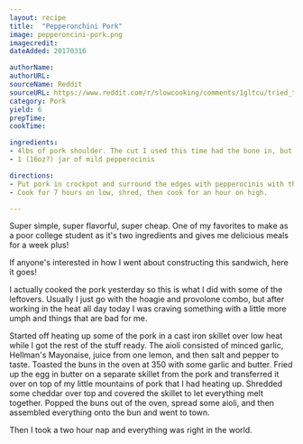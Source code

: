 ```yaml
---
layout: recipe
title:  "Pepperonchini Pork"
image: pepperoncini-pork.png
imagecredit: 
dateAdded: 20170316

authorName: 
authorURL: 
sourceName: Reddit
sourceURL: https://www.reddit.com/r/slowcooking/comments/1gltcu/tried_that_pepperoncini_beef_recipe_last_week/
category: Pork
yield: 6
prepTime: 
cookTime: 

ingredients:
- 4lbs of pork shoulder. The cut I used this time had the bone in, but that's not a necessity.
- 1 (16oz?) jar of mild pepperocinis

directions:
- Put pork in crockpot and surround the edges with pepperocinis with the stems removed.
- Cook for 7 hours on low, shred, then cook for an hour on high.

---
```


Super simple, super flavorful, super cheap. One of my favorites to make as a poor college student as it's two ingredients and gives me delicious meals for a week plus!

If anyone's interested in how I went about constructing this sandwich, here it goes!

I actually cooked the pork yesterday so this is what I did with some of the leftovers. Usually I just go with the hoagie and provolone combo, but after working in the heat all day today I was craving something with a little more umph and things that are bad for me.

Started off heating up some of the pork in a cast iron skillet over low heat while I got the rest of the stuff ready. The aioli consisted of minced garlic, Hellman's Mayonaise, juice from one lemon, and then salt and pepper to taste. Toasted the buns in the oven at 350 with some garlic and butter. Fried up the egg in butter on a separate skillet from the pork and transferred it over on top of my little mountains of pork that I had heating up. Shredded some cheddar over top and covered the skillet to let everything melt together. Popped the buns out of the oven, spread some aioli, and then assembled everything onto the bun and went to town.

Then I took a two hour nap and everything was right in the world.